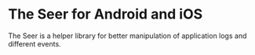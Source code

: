 #  The Seer for Android and iOS
The Seer is a helper library for better manipulation of application logs and different events.
